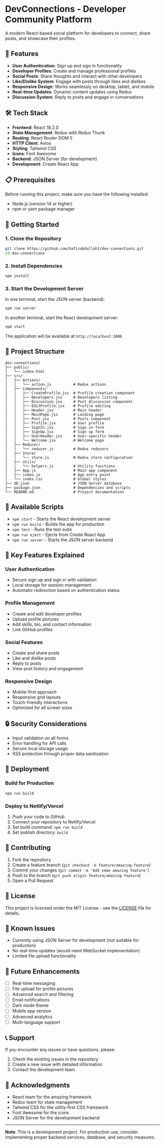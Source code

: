 # DevConnections - Developer Community Platform

A modern React-based social platform for developers to connect, share posts, and showcase their profiles.

## 🚀 Features

- **User Authentication**: Sign up and sign in functionality
- **Developer Profiles**: Create and manage professional profiles
- **Social Posts**: Share thoughts and interact with other developers
- **Like/Dislike System**: Engage with posts through likes and dislikes
- **Responsive Design**: Works seamlessly on desktop, tablet, and mobile
- **Real-time Updates**: Dynamic content updates using Redux
- **Discussion System**: Reply to posts and engage in conversations

## 🛠️ Tech Stack

- **Frontend**: React 18.2.0
- **State Management**: Redux with Redux Thunk
- **Routing**: React Router DOM 5
- **HTTP Client**: Axios
- **Styling**: Tailwind CSS
- **Icons**: Font Awesome
- **Backend**: JSON Server (for development)
- **Development**: Create React App

## 📋 Prerequisites

Before running this project, make sure you have the following installed:

- Node.js (version 14 or higher)
- npm or yarn package manager

## 🚀 Getting Started

### 1. Clone the Repository

```bash
git clone https://github.com/hafizabdullah1/dev-connections.git
cd dev-connections
```

### 2. Install Dependencies

```bash
npm install
```

### 3. Start the Development Server

In one terminal, start the JSON server (backend):
```bash
npm run server
```

In another terminal, start the React development server:
```bash
npm start
```

The application will be available at `http://localhost:3000`

## 📁 Project Structure

```
dev-connections/
├── public/
│   └── index.html
├── src/
│   ├── Actions/
│   │   └── action.js          # Redux actions
│   ├── Components/
│   │   ├── CreateProfile.jsx  # Profile creation component
│   │   ├── Developers.jsx     # Developers listing
│   │   ├── Discussion.jsx     # Post discussion component
│   │   ├── EditProfile.jsx    # Profile editing
│   │   ├── Header.jsx         # Main header
│   │   ├── MainPage.jsx       # Landing page
│   │   ├── Post.jsx           # Posts component
│   │   ├── Profile.jsx        # User profile
│   │   ├── SignIn.jsx         # Sign in form
│   │   ├── SignUp.jsx         # Sign up form
│   │   ├── UserHeader.jsx     # User-specific header
│   │   └── Welcome.jsx        # Welcome page
│   ├── Reducer/
│   │   └── reducer.js         # Redux reducers
│   ├── Store/
│   │   └── store.js           # Redux store configuration
│   ├── utils/
│   │   └── helpers.js         # Utility functions
│   ├── App.js                 # Main app component
│   ├── index.js               # App entry point
│   └── index.css              # Global styles
├── db.json                    # JSON Server database
├── package.json               # Dependencies and scripts
└── README.md                  # Project documentation
```

## 🔧 Available Scripts

- `npm start` - Starts the React development server
- `npm run build` - Builds the app for production
- `npm test` - Runs the test suite
- `npm run eject` - Ejects from Create React App
- `npm run server` - Starts the JSON server backend

## 🎨 Key Features Explained

### User Authentication
- Secure sign up and sign in with validation
- Local storage for session management
- Automatic redirection based on authentication status

### Profile Management
- Create and edit developer profiles
- Upload profile pictures
- Add skills, bio, and contact information
- Link GitHub profiles

### Social Features
- Create and share posts
- Like and dislike posts
- Reply to posts
- View post history and engagement

### Responsive Design
- Mobile-first approach
- Responsive grid layouts
- Touch-friendly interactions
- Optimized for all screen sizes

## 🔒 Security Considerations

- Input validation on all forms
- Error handling for API calls
- Secure local storage usage
- XSS protection through proper data sanitization

## 🚀 Deployment

### Build for Production

```bash
npm run build
```

### Deploy to Netlify/Vercel

1. Push your code to GitHub
2. Connect your repository to Netlify/Vercel
3. Set build command: `npm run build`
4. Set publish directory: `build`

## 🤝 Contributing

1. Fork the repository
2. Create a feature branch (`git checkout -b feature/amazing-feature`)
3. Commit your changes (`git commit -m 'Add some amazing feature'`)
4. Push to the branch (`git push origin feature/amazing-feature`)
5. Open a Pull Request

## 📝 License

This project is licensed under the MIT License - see the [LICENSE](LICENSE) file for details.

## 🐛 Known Issues

- Currently using JSON Server for development (not suitable for production)
- No real-time updates (would need WebSocket implementation)
- Limited file upload functionality

## 🔮 Future Enhancements

- [ ] Real-time messaging
- [ ] File upload for profile pictures
- [ ] Advanced search and filtering
- [ ] Email notifications
- [ ] Dark mode theme
- [ ] Mobile app version
- [ ] Advanced analytics
- [ ] Multi-language support

## 📞 Support

If you encounter any issues or have questions, please:

1. Check the existing issues in the repository
2. Create a new issue with detailed information
3. Contact the development team

## 🙏 Acknowledgments

- React team for the amazing framework
- Redux team for state management
- Tailwind CSS for the utility-first CSS framework
- Font Awesome for the icons
- JSON Server for the development backend

---

**Note**: This is a development project. For production use, consider implementing proper backend services, database, and security measures.
